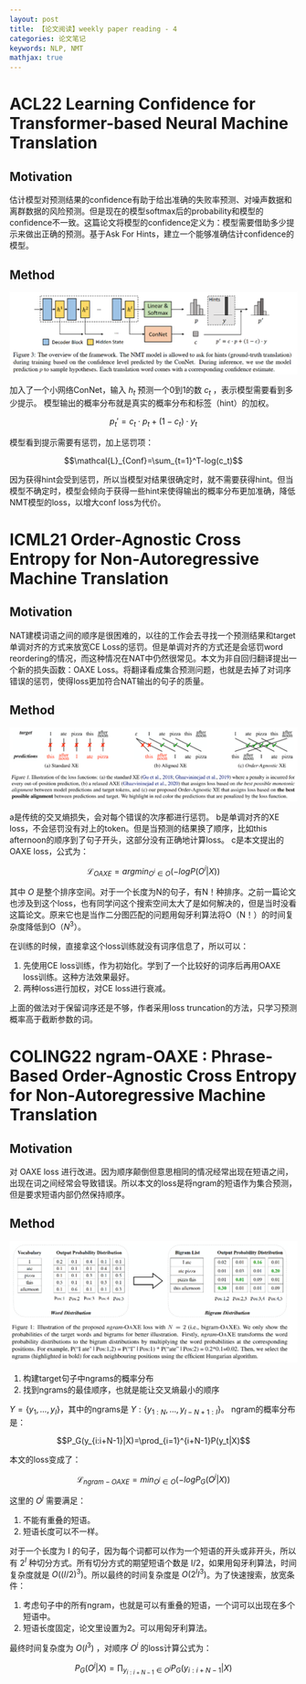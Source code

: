 ```yaml
---
layout: post
title: 【论文阅读】weekly paper reading - 4
categories: 论文笔记
keywords: NLP, NMT
mathjax: true
---
```


# ACL22 Learning Confidence for Transformer-based Neural Machine Translation

## Motivation

估计模型对预测结果的confidence有助于给出准确的失败率预测、对噪声数据和离群数据的风险预测。但是现在的模型softmax后的probability和模型的confidence不一致。这篇论文将模型的confidence定义为：模型需要借助多少提示来做出正确的预测。基于Ask For Hints，建立一个能够准确估计confidence的模型。

## Method


![](/images/blog/confidence_hint_nmt.png)

加入了一个小网络ConNet，输入 $h_t$ 预测一个0到1的数 $c_t$ ，表示模型需要看到多少提示。
模型输出的概率分布就是真实的概率分布和标签（hint）的加权。

$$p_t' = c_t \cdot p_t + (1 - c_t) \cdot y_t$$

模型看到提示需要有惩罚，加上惩罚项：

$$\mathcal{L}_{Conf}=\sum_{t=1}^T-log(c_t)$$

因为获得hint会受到惩罚，所以当模型对结果很确定时，就不需要获得hint。但当模型不确定时，模型会倾向于获得一些hint来使得输出的概率分布更加准确，降低NMT模型的loss，以增大conf loss为代价。

# ICML21 Order-Agnostic Cross Entropy for Non-Autoregressive Machine Translation

## Motivation

NAT建模词语之间的顺序是很困难的，以往的工作会去寻找一个预测结果和target单调对齐的方式来放宽CE Loss的惩罚。但是单调对齐的方式还是会惩罚word reordering的情况，而这种情况在NAT中仍然很常见。本文为非自回归翻译提出一个新的损失函数：OAXE Loss。将翻译看成集合预测问题，也就是去掉了对词序错误的惩罚，使得loss更加符合NAT输出的句子的质量。

## Method

![](/images/blog/OAXE.png)

a是传统的交叉熵损失，会对每个错误的次序都进行惩罚。
b是单调对齐的XE loss，不会惩罚没有对上的token。但是当预测的结果换了顺序，比如this afternoon的顺序到了句子开头，这部分没有正确地计算loss。
c是本文提出的OAXE loss，公式为：

$$\mathcal{L}_{OAXE}=argmin_{O^i \in O}(-logP(O^i|X))$$

其中 $O$ 是整个排序空间。对于一个长度为N的句子，有N！种排序。之前一篇论文也涉及到这个loss，也有同学问这个搜索空间太大了是如何解决的，但是当时没看这篇论文。原来它也是当作二分图匹配的问题用匈牙利算法将O（N！）的时间复杂度降低到O（$N^3$）。

在训练的时候，直接拿这个loss训练就没有词序信息了，所以可以：
1. 先使用CE loss训练，作为初始化。学到了一个比较好的词序后再用OAXE loss训练。这种方法效果最好。
2. 两种loss进行加权，对CE loss进行衰减。

上面的做法对于保留词序还是不够，作者采用loss truncation的方法，只学习预测概率高于截断参数的词。



# COLING22 ngram-OAXE : Phrase-Based Order-Agnostic Cross Entropy for Non-Autoregressive Machine Translation

## Motivation

对 OAXE loss 进行改进。因为顺序颠倒但意思相同的情况经常出现在短语之间，出现在词之间经常会导致错误。所以本文的loss是将ngram的短语作为集合预测，但是要求短语内部仍然保持顺序。

## Method

![](/images/blog/ngram_oaxe.png)

1. 构建target句子中ngrams的概率分布  
2. 找到ngrams的最佳顺序，也就是能让交叉熵最小的顺序  

$Y=\{y_1,\dots,y_I\}$，其中的ngrams是 $Y:\{y_{1:N},\dots,y_{I-N+1:I}\}$。
ngram的概率分布是：

$$P_G(y_{i:i+N-1}|X)=\prod_{i=1}^{i+N-1}P(y_t|X)$$

本文的loss变成了：

$$\mathcal{L}_{ngram-OAXE}=min_{O^j\in O}(-logP_G(O^j|X))$$

这里的 $O^j$ 需要满足：
1. 不能有重叠的短语。
2. 短语长度可以不一样。

对于一个长度为 I 的句子，因为每个词都可以作为一个短语的开头或非开头，所以有 $2^I$ 种切分方式。所有切分方式的期望短语个数是 I/2，如果用匈牙利算法，时间复杂度就是 $O((I/2)^3)$。所以最终的时间复杂度是 $O(2^II^3)$。为了快速搜索，放宽条件：
1. 考虑句子中的所有ngram，也就是可以有重叠的短语，一个词可以出现在多个短语中。
2. 短语长度固定，论文里设置为2。可以用匈牙利算法。

最终时间复杂度为 $O(I^3)$ ，对顺序 $O^j$ 的loss计算公式为：

$$P_G(O^j|X)=\prod_{y_{i:i+N-1}\in O^j}P_G(y_{i:i+N-1}|X)$$

